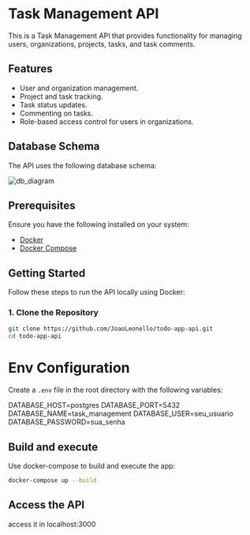 # Task Management API

This is a Task Management API that provides functionality for managing users, organizations, projects, tasks, and task comments.

## Features

- User and organization management.
- Project and task tracking.
- Task status updates.
- Commenting on tasks.
- Role-based access control for users in organizations.

## Database Schema

The API uses the following database schema:

![db_diagram](https://github.com/user-attachments/assets/51de1cdc-9ff2-43f2-92fe-a644f7a77565)

## Prerequisites

Ensure you have the following installed on your system:

- [Docker](https://www.docker.com/)
- [Docker Compose](https://docs.docker.com/compose/)

## Getting Started

Follow these steps to run the API locally using Docker:

### 1. Clone the Repository

```bash
git clone https://github.com/JoaoLeonello/todo-app-api.git
cd todo-app-api
```

# Env Configuration

Create a `.env` file in the root directory with the following variables:

DATABASE_HOST=postgres 
DATABASE_PORT=5432 
DATABASE_NAME=task_management 
DATABASE_USER=seu_usuario 
DATABASE_PASSWORD=sua_senha

## Build and execute

Use docker-compose to build and execute the app:

```bash
docker-compose up --build
```

## Access the API
access it in localhost:3000
